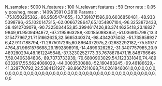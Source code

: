 N_samples                     : 5000
N_features                    : 100
N_relevant features           : 50
Error rate                    : 0.05
y pos/neg, mean               : 1409/3591 0.2818
Params                        : -75.1850295382,-86.9585474655,-13.7391871596,90.6036850481,-48.9335398796,-25.1020147315,-62.0066728647,65.1054807104,-96.3253872433,38.4912709079,-90.7325034453,85.3994617426,83.3744625418,23.168279849,61.9509494972,-67.2195963288,-30.1850983951,-51.0369157987,13.3315477967,21.7151662625,32.5665340374,-98.4342075052,-51.7359589276,42.9117188794,-11.2675017265,60.8664372975,2.02682292182,-75.519774764,81.9661576698,29.1592898916,-14.4899326252,-31.3407757985,20.9489280294,48.1612245648,-37.3230252773,33.7678878471,15.8487966457,59.0406384806,-89.7073733939,-79.6800903029,54.1123331846,74.4898332617,55.5624086029,-44.0003530888,-52.160483245,-99.46186629,-41.328770792,22.5384131927,-98.8667211068,74.0261846061,0,0,0,0,0,0,0,0,0,0,0,0,0,0,0,0,0,0,0,0,0,0,0,0,0,0,0,0,0,0,0,0,0,0,0,0,0,0,0,0,0,0,0,0,0,0,0,0,0,0
